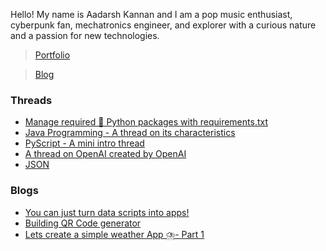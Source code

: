 Hello! My name is Aadarsh Kannan and I am a pop music enthusiast, cyberpunk fan, mechatronics engineer, and explorer with a curious nature and a passion for new technologies.

> [Portfolio](https://aadarsh-blog.vercel.app/)

> [Blog](https://aadarshkannan.vercel.app/)

### Threads
<!-- BLOG-POST-LIST:START -->
- [Manage required 🐍 Python packages with requirements.txt](https://typefully.com/dotaadarsh/shXP1Xn)
- [Java Programming - A thread on its characteristics](https://typefully.com/dotaadarsh/5EUFbUq)
- [PyScript - A mini intro thread](https://typefully.com/dotaadarsh/0El2zjz)
- [A thread on OpenAI created by OpenAI](https://typefully.com/dotaadarsh/OIlFkx1)
- [JSON](https://typefully.com/dotaadarsh/GKNWo2y)
<!-- BLOG-POST-LIST:END -->

### Blogs

- [You can just turn data scripts into apps!](https://aadarshkannan.hashnode.dev/you-can-just-turn-data-scripts-into-apps)
- [Building QR Code generator](https://aadarshkannan.hashnode.dev/building-qr-code-generator)
- [Lets create a simple weather App ⛈️- Part 1](https://aadarshkannan.hashnode.dev/lets-create-a-simple-weather-app-part-1)
